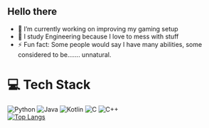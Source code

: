## Hello there 

- 🔭 I’m currently working on improving my gaming setup
- 🌱 I study Engineering because I love to mess with stuff
- ⚡ Fun fact: Some people would say I have many abilities, some considered to be....... unnatural.
# 💻 Tech Stack
<!-- Badges from https://github.com/Ileriayo/markdown-badges -->

![Python](https://img.shields.io/badge/python-3670A0?style=for-the-badge&logo=python&logoColor=ffdd54)
![Java](https://img.shields.io/badge/java-%23ED8B00.svg?style=for-the-badge&logo=openjdk&logoColor=white)
![Kotlin](https://img.shields.io/badge/kotlin-%237F52FF.svg?style=for-the-badge&logo=kotlin&logoColor=white)
![C](https://img.shields.io/badge/c-%2300599C.svg?style=for-the-badge&logo=c&logoColor=white)
![C++](https://img.shields.io/badge/c++-%2300599C.svg?style=for-the-badge&logo=c%2B%2B&logoColor=white)
<br/>
[![Top Langs](https://github-readme-stats.vercel.app/api/top-langs/?username=rodrigorotondo&layout=donut&theme=radical)](https://github.com/anuraghazra/github-readme-stats)
